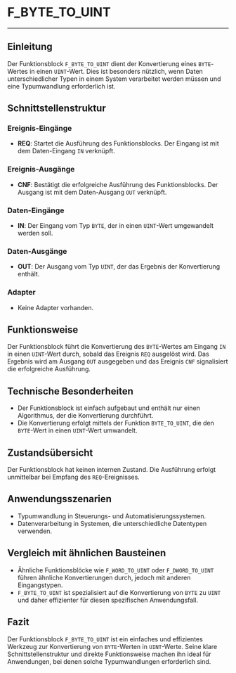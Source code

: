 # F_BYTE_TO_UINT

* * * * * * * * * *
## Einleitung
Der Funktionsblock `F_BYTE_TO_UINT` dient der Konvertierung eines `BYTE`-Wertes in einen `UINT`-Wert. Dies ist besonders nützlich, wenn Daten unterschiedlicher Typen in einem System verarbeitet werden müssen und eine Typumwandlung erforderlich ist.

## Schnittstellenstruktur
### **Ereignis-Eingänge**
- **REQ**: Startet die Ausführung des Funktionsblocks. Der Eingang ist mit dem Daten-Eingang `IN` verknüpft.

### **Ereignis-Ausgänge**
- **CNF**: Bestätigt die erfolgreiche Ausführung des Funktionsblocks. Der Ausgang ist mit dem Daten-Ausgang `OUT` verknüpft.

### **Daten-Eingänge**
- **IN**: Der Eingang vom Typ `BYTE`, der in einen `UINT`-Wert umgewandelt werden soll.

### **Daten-Ausgänge**
- **OUT**: Der Ausgang vom Typ `UINT`, der das Ergebnis der Konvertierung enthält.

### **Adapter**
- Keine Adapter vorhanden.

## Funktionsweise
Der Funktionsblock führt die Konvertierung des `BYTE`-Wertes am Eingang `IN` in einen `UINT`-Wert durch, sobald das Ereignis `REQ` ausgelöst wird. Das Ergebnis wird am Ausgang `OUT` ausgegeben und das Ereignis `CNF` signalisiert die erfolgreiche Ausführung.

## Technische Besonderheiten
- Der Funktionsblock ist einfach aufgebaut und enthält nur einen Algorithmus, der die Konvertierung durchführt.
- Die Konvertierung erfolgt mittels der Funktion `BYTE_TO_UINT`, die den `BYTE`-Wert in einen `UINT`-Wert umwandelt.

## Zustandsübersicht
Der Funktionsblock hat keinen internen Zustand. Die Ausführung erfolgt unmittelbar bei Empfang des `REQ`-Ereignisses.

## Anwendungsszenarien
- Typumwandlung in Steuerungs- und Automatisierungssystemen.
- Datenverarbeitung in Systemen, die unterschiedliche Datentypen verwenden.

## Vergleich mit ähnlichen Bausteinen
- Ähnliche Funktionsblöcke wie `F_WORD_TO_UINT` oder `F_DWORD_TO_UINT` führen ähnliche Konvertierungen durch, jedoch mit anderen Eingangstypen.
- `F_BYTE_TO_UINT` ist spezialisiert auf die Konvertierung von `BYTE` zu `UINT` und daher effizienter für diesen spezifischen Anwendungsfall.

## Fazit
Der Funktionsblock `F_BYTE_TO_UINT` ist ein einfaches und effizientes Werkzeug zur Konvertierung von `BYTE`-Werten in `UINT`-Werte. Seine klare Schnittstellenstruktur und direkte Funktionsweise machen ihn ideal für Anwendungen, bei denen solche Typumwandlungen erforderlich sind.